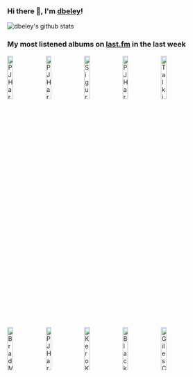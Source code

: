 ### Hi there 👋, I'm [dbeley](https://dbeley.ovh/en)!

![dbeley's github stats](https://github-readme-stats.vercel.app/api?username=dbeley)

### My most listened albums on [last.fm](https://www.last.fm/user/d_beley) in the last week

[<img src='https://lastfm.freetls.fastly.net/i/u/300x300/81da75b4b7754a6dcab7c01513d5edf0.jpg' width='16%' height='16%' alt='PJ Harvey - Is This Desire?'>](https://www.last.fm/music/pj%2bharvey/is%2bthis%2bdesire%253f)&nbsp;
[<img src='https://lastfm.freetls.fastly.net/i/u/300x300/6bc1781107a6ff90158c0ab222188b0d.jpg' width='16%' height='16%' alt='PJ Harvey - Stories From the City, Stories From the Sea'>](https://www.last.fm/music/pj%2bharvey/stories%2bfrom%2bthe%2bcity%252c%2bstories%2bfrom%2bthe%2bsea)&nbsp;
[<img src='https://lastfm.freetls.fastly.net/i/u/300x300/1d07b423b5075165cbc723376475e078.jpg' width='16%' height='16%' alt='Sigur Rós - átTa'>](https://www.last.fm/music/sigur%2br%25c3%25b3s/%25c3%25a1tta)&nbsp;
[<img src='https://lastfm.freetls.fastly.net/i/u/300x300/d47585bf3ece259d3ac79330a062b207.png' width='16%' height='16%' alt='PJ Harvey - To Bring You My Love'>](https://www.last.fm/music/pj%2bharvey/to%2bbring%2byou%2bmy%2blove)&nbsp;
[<img src='https://lastfm.freetls.fastly.net/i/u/300x300/90bba62b69e784f77daa41d94ad2eef6.jpg' width='16%' height='16%' alt='Talking Heads - Stop Making Sense'>](https://www.last.fm/music/talking%2bheads/stop%2bmaking%2bsense)&nbsp;
<br>
[<img src='https://lastfm.freetls.fastly.net/i/u/300x300/f76fb79ea21151a98679ec398798bd4e.jpg' width='16%' height='16%' alt='Brad Mehldau - Your Mother Should Know: Brad Mehldau Plays The Beatles'>](https://www.last.fm/music/brad%2bmehldau/your%2bmother%2bshould%2bknow%253a%2bbrad%2bmehldau%2bplays%2bthe%2bbeatles)&nbsp;
[<img src='https://lastfm.freetls.fastly.net/i/u/300x300/8cb0fae97d8ca2abaa537f712c0fd201.jpg' width='16%' height='16%' alt='PJ Harvey - Rid of Me'>](https://www.last.fm/music/pj%2bharvey/rid%2bof%2bme)&nbsp;
[<img src='https://lastfm.freetls.fastly.net/i/u/300x300/9050bc1bbd7d514eb0f744732ec6e01c.jpg' width='16%' height='16%' alt='Kero Kero Bonito - Civilisation'>](https://www.last.fm/music/kero%2bkero%2bbonito/civilisation)&nbsp;
[<img src='https://lastfm.freetls.fastly.net/i/u/300x300/1f17c2caf98fd2e7336a06956c7fd574.jpg' width='16%' height='16%' alt='Black Sabbath - Black Sabbath'>](https://www.last.fm/music/black%2bsabbath/black%2bsabbath)&nbsp;
[<img src='https://lastfm.freetls.fastly.net/i/u/300x300/993cbaa92fae6cd4acb94b21ec14b7a8.jpg' width='16%' height='16%' alt='Giles Corey - Giles Corey'>](https://www.last.fm/music/giles%2bcorey/giles%2bcorey)&nbsp;
<br>
